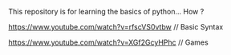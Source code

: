 This repository  is for learning the basics of python... 
How ?

https://www.youtube.com/watch?v=rfscVS0vtbw  // Basic Syntax

https://www.youtube.com/watch?v=XGf2GcyHPhc  // Games
